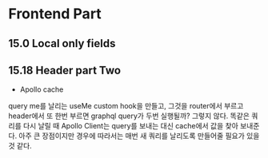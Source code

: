 # Frontend Part

## 15.0 Local only fields

## 15.18 Header part Two

- Apollo cache

query me를 날리는 useMe custom hook을 만들고, 그것을 router에서 부르고 header에서 또 한번 부르면 graphql query가 두번 실행될까? 그렇지 않다. 똑같은 쿼리를 다시 날릴 때 Apollo Client는 query를 보내는 대신 cache에서 값을 찾아 보내준다.
아주 큰 장점이지만 경우에 따라서는 매번 새 쿼리를 날리도록 만들어줄 필요가 있을 것 같다.
